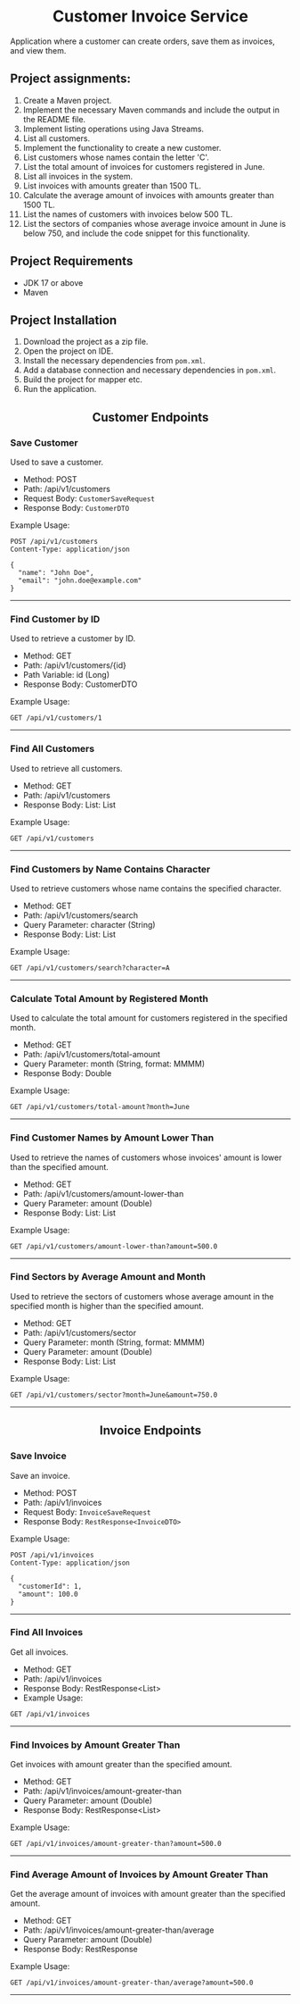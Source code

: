 # <center>Customer Invoice Service

Application where a customer can create orders, save them as invoices, and view them.

## Project assignments:

1. Create a Maven project.
2. Implement the necessary Maven commands and include the output in the README file.
3. Implement listing operations using Java Streams.
4. List all customers.
5. Implement the functionality to create a new customer.
6. List customers whose names contain the letter 'C'.
7. List the total amount of invoices for customers registered in June.
8. List all invoices in the system.
9. List invoices with amounts greater than 1500 TL.
10. Calculate the average amount of invoices with amounts greater than 1500 TL.
11. List the names of customers with invoices below 500 TL.
12. List the sectors of companies whose average invoice amount in June is below 750, and include the code snippet for this functionality.

## Project Requirements

- JDK 17 or above
- Maven

## Project Installation

1. Download the project as a zip file.
2. Open the project on IDE.
3. Install the necessary dependencies from `pom.xml`.
4. Add a database connection and necessary dependencies in `pom.xml`. 
5. Build the project for mapper etc.
6. Run the application.

## <center>Customer Endpoints

### Save Customer

Used to save a customer.

- Method: POST
- Path: /api/v1/customers
- Request Body: `CustomerSaveRequest`
- Response Body: `CustomerDTO`

Example Usage:
```http
POST /api/v1/customers
Content-Type: application/json

{
  "name": "John Doe",
  "email": "john.doe@example.com"
}
```
---
### Find Customer by ID

Used to retrieve a customer by ID.

- Method: GET
- Path: /api/v1/customers/{id}
- Path Variable: id (Long)
- Response Body: CustomerDTO

Example Usage:

```http
GET /api/v1/customers/1
```
---
### Find All Customers

Used to retrieve all customers.

- Method: GET
- Path: /api/v1/customers
- Response Body: List: List<CustomerDTO>

Example Usage:

```http
GET /api/v1/customers
```
---
### Find Customers by Name Contains Character

Used to retrieve customers whose name contains the specified character.

- Method: GET
- Path: /api/v1/customers/search
- Query Parameter: character (String)
- Response Body: List: List<CustomerDTO>

Example Usage:

```http
GET /api/v1/customers/search?character=A
```
---
### Calculate Total Amount by Registered Month

Used to calculate the total amount for customers registered in the specified month.

- Method: GET
- Path: /api/v1/customers/total-amount
- Query Parameter: month (String, format: MMMM)
- Response Body: Double

Example Usage:

```http
GET /api/v1/customers/total-amount?month=June
```
---
### Find Customer Names by Amount Lower Than

Used to retrieve the names of customers whose invoices' amount is lower than the specified amount.

- Method: GET
- Path: /api/v1/customers/amount-lower-than
- Query Parameter: amount (Double)
- Response Body: List: List<String>

Example Usage:

```http
GET /api/v1/customers/amount-lower-than?amount=500.0
```
---
### Find Sectors by Average Amount and Month

Used to retrieve the sectors of customers whose average amount in the specified month is higher than the specified amount.

- Method: GET
- Path: /api/v1/customers/sector
- Query Parameter: month (String, format: MMMM)
- Query Parameter: amount (Double)
- Response Body: List: List<String>

Example Usage:

```http
GET /api/v1/customers/sector?month=June&amount=750.0
```
---
## <center>Invoice Endpoints

### Save Invoice

Save an invoice.

- Method: POST
- Path: /api/v1/invoices
- Request Body: `InvoiceSaveRequest`
- Response Body: `RestResponse<InvoiceDTO>`

Example Usage:
```http
POST /api/v1/invoices
Content-Type: application/json

{
  "customerId": 1,
  "amount": 100.0
}
```
---
### Find All Invoices

Get all invoices.

- Method: GET
- Path: /api/v1/invoices
- Response Body: RestResponse<List<InvoiceDTO>>
- Example Usage:

```http
GET /api/v1/invoices
```
---
### Find Invoices by Amount Greater Than

Get invoices with amount greater than the specified amount.

- Method: GET
- Path: /api/v1/invoices/amount-greater-than
- Query Parameter: amount (Double)
- Response Body: RestResponse<List<InvoiceDTO>>

Example Usage:

```http
GET /api/v1/invoices/amount-greater-than?amount=500.0
```
---
### Find Average Amount of Invoices by Amount Greater Than

Get the average amount of invoices with amount greater than the specified amount.

- Method: GET
- Path: /api/v1/invoices/amount-greater-than/average
- Query Parameter: amount (Double)
- Response Body: RestResponse<Double>

Example Usage:

```http
GET /api/v1/invoices/amount-greater-than/average?amount=500.0
```
---